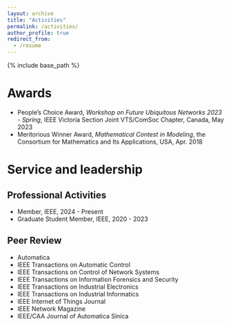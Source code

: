 ```yaml
---
layout: archive
title: "Activities"
permalink: /activities/
author_profile: true
redirect_from:
  - /resume
---
```


{% include base_path %}




Awards
======
* People’s Choice Award, _Workshop on Future Ubiquitous Networks 2023 - Spring_, IEEE Victoria Section Joint VTS/ComSoc Chapter, Canada, May 2023
* Meritorious Winner Award, _Mathematical Contest in Modeling_, the Consortium for Mathematics and Its Applications, USA, Apr. 2018 




Service and leadership
======
Professional Activities
------
* Member, IEEE, 2024 - Present
* Graduate Student Member, IEEE, 2020 - 2023

Peer Review
------
* Automatica
* IEEE Transactions on Automatic Control
* IEEE Transactions on Control of Network Systems
* IEEE Transactions on Information Forensics and Security
* IEEE Transactions on Industrial Electronics
* IEEE Transactions on Industrial Informatics
* IEEE Internet of Things Journal
* IEEE Network Magazine
* IEEE/CAA Journal of Automatica Sinica


